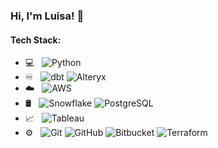 ### Hi, I'm Luisa! :wave:

#### Tech Stack:

- 💻 &nbsp;
  ![Python](https://img.shields.io/badge/-Python-333333?style=flat&logo=python)
- ♾️ &nbsp;
  ![dbt](https://img.shields.io/badge/-dbt-333333?style=flat&logo=dbt)
  ![Alteryx](https://img.shields.io/badge/-Alteryx-333333?style=flat&logo=Alteryx)
- ☁️ &nbsp;
  ![AWS](https://img.shields.io/badge/-AWS-333333?style=flat&logo=AWS)
- 🛢 &nbsp;
  ![Snowflake](https://img.shields.io/badge/-snowflake-333333?style=flat&logo=snowflake)
  ![PostgreSQL](https://img.shields.io/badge/-Postgresql-333333?style=flat&logo=postgresql)
- 📈 &nbsp;
  ![Tableau](https://img.shields.io/badge/-Tableau-333333?style=flat&logo=Tableau)
- ⚙️ &nbsp;
  ![Git](https://img.shields.io/badge/-Git-333333?style=flat&logo=git)
  ![GitHub](https://img.shields.io/badge/-GitHub-333333?style=flat&logo=github)
  ![Bitbucket](https://img.shields.io/badge/-Bitbucket-333333?style=flat&logo=Bitbucket)
  ![Terraform](https://img.shields.io/badge/-Terraform-333333?style=flat&logo=Terraform)
  
